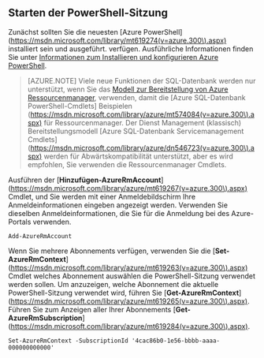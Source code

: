 
## <a name="start-your-powershell-session"></a>Starten der PowerShell-Sitzung

Zunächst sollten Sie die neuesten [Azure PowerShell] (https://msdn.microsoft.com/library/mt619274(v=azure.300\).aspx) installiert sein und ausgeführt. verfügen. Ausführliche Informationen finden Sie unter [Informationen zum Installieren und konfigurieren Azure PowerShell](../articles/powershell-install-configure.md).


>[AZURE.NOTE] Viele neue Funktionen der SQL-Datenbank werden nur unterstützt, wenn Sie das [Modell zur Bereitstellung von Azure Ressourcenmanager](../articles/azure-resource-manager/resource-group-overview.md), verwenden, damit die [Azure SQL-Datenbank PowerShell-Cmdlets] Beispielen (https://msdn.microsoft.com/library/azure/mt574084(v=azure.300\).aspx) für Ressourcenmanager. Der Dienst Management (klassisch) Bereitstellungsmodell [Azure SQL-Datenbank Servicemanagement Cmdlets] (https://msdn.microsoft.com/library/azure/dn546723(v=azure.300\).aspx) werden für Abwärtskompatibilität unterstützt, aber es wird empfohlen, Sie verwenden die Ressourcenmanager Cmdlets.


Ausführen der [**Hinzufügen-AzureRmAccount**] (https://msdn.microsoft.com/library/azure/mt619267(v=azure.300\).aspx) Cmdlet, und Sie werden mit einer Anmeldebildschirm Ihre Anmeldeinformationen eingeben angezeigt werden. Verwenden Sie dieselben Anmeldeinformationen, die Sie für die Anmeldung bei des Azure-Portals verwenden.

    Add-AzureRmAccount

Wenn Sie mehrere Abonnements verfügen, verwenden Sie die [**Set-AzureRmContext**] (https://msdn.microsoft.com/library/azure/mt619263(v=azure.300\).aspx) Cmdlet welches Abonnement auswählen die PowerShell-Sitzung verwendet werden sollen. Um anzuzeigen, welche Abonnement die aktuelle PowerShell-Sitzung verwendet wird, führen Sie [**Get-AzureRmContext**] (https://msdn.microsoft.com/library/azure/mt619265(v=azure.300\).aspx). Führen Sie zum Anzeigen aller Ihrer Abonnements [**Get-AzureRmSubscription**] (https://msdn.microsoft.com/library/azure/mt619284(v=azure.300\).aspx).

    Set-AzureRmContext -SubscriptionId '4cac86b0-1e56-bbbb-aaaa-000000000000'
